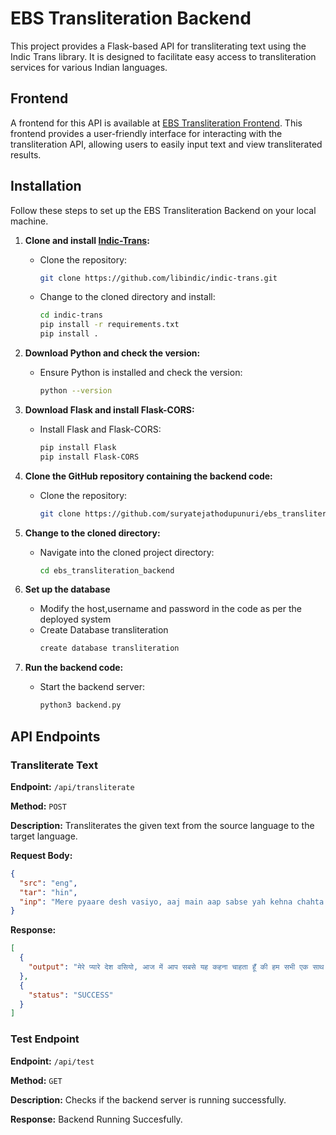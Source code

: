 # EBS Transliteration Backend

This project provides a Flask-based API for transliterating text using the Indic Trans library. It is designed to facilitate easy access to transliteration services for various Indian languages.
## Frontend

A frontend for this API is available at [EBS Transliteration Frontend](https://github.com/suryatejathodupunuri/ebs.transliteration). This frontend provides a user-friendly interface for interacting with the transliteration API, allowing users to easily input text and view transliterated results.

## Installation  
Follow these steps to set up the EBS Transliteration Backend on your local machine.

1. **Clone and install [Indic-Trans](https://github.com/libindic/indic-trans.git):**
   - Clone the repository:
     ```bash
     git clone https://github.com/libindic/indic-trans.git
     ```
   - Change to the cloned directory and install:
     ```bash
     cd indic-trans
     pip install -r requirements.txt
     pip install .
     ```

2. **Download Python and check the version:**
   - Ensure Python is installed and check the version:
     ```bash
     python --version
     ```

3. **Download Flask and install Flask-CORS:**
   - Install Flask and Flask-CORS:
     ```bash
     pip install Flask
     pip install Flask-CORS
     ```

4. **Clone the GitHub repository containing the backend code:**
   - Clone the repository:
     ```bash
     git clone https://github.com/suryatejathodupunuri/ebs_transliteration_backend.git
     ```

5. **Change to the cloned directory:**
   - Navigate into the cloned project directory:
     ```bash
     cd ebs_transliteration_backend
     ```
6. **Set up the database**
   - Modify the host,username and password in the code as per the deployed system
   - Create Database transliteration
     ```bash
     create database transliteration
     ```
7. **Run the backend code:**
   - Start the backend server:
     ```bash
     python3 backend.py
     ```
## API Endpoints

### Transliterate Text

**Endpoint:** `/api/transliterate`

**Method:** `POST`

**Description:** Transliterates the given text from the source language to the target language.

**Request Body:**

```json
{
  "src": "eng",
  "tar": "hin",
  "inp": "Mere pyaare desh vasiyo, aaj main aap sabse yah kehna chahta hoon ki hum sabhi ek saath milkar hamare desh ko majboot banayenge. aap sabka sahyog bahumulya hai. Humein milkar pragati ke marg par agrasar hona hai. dhanyavad."
}
```
**Response:**

```json
[
  {
    "output": "मेरे प्यारे देश वसियो, आज में आप सबसे यह कहना चाहता हूँ की हम सभी एक साथ मिलकर हमारे देश को मजबूत बनायेंगे. आप सबका सहयोग बहुमुल्य हैं. हमें मिलकर प्रगती के मार्ग पर अग्रसर होना हैं. धन्यवाद."
  },
  {
    "status": "SUCCESS"
  }
]
```

### Test Endpoint

**Endpoint:** `/api/test`

**Method:** `GET`

**Description:** Checks if the backend server is running successfully.

**Response:** Backend Running Succesfully.

